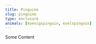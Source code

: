 ```yaml
---
title: Pinguine
slug: pinguine
type: enclosure
animals: [koenigspinguin, eselspinguin]
---
```

Some Content
